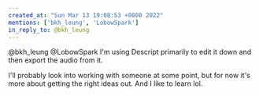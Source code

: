 ```yaml
---
created_at: "Sun Mar 13 19:08:53 +0000 2022"
mentions: ['bkh_leung', 'LobowSpark']
in_reply_to: @bkh_leung
---
```


@bkh_leung @LobowSpark I'm using Descript primarily to edit it down and then export the audio from it.

I'll probably look into working with someone at some point, but for now it's more about getting the right ideas out. And I like to learn lol.